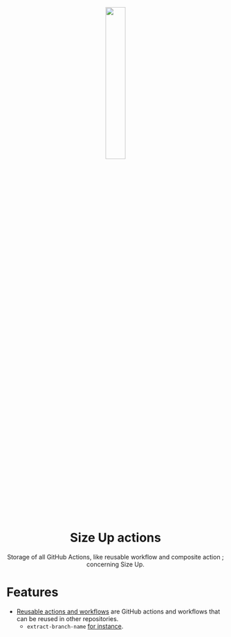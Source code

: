 <div align="center">

<img src="https://github.com/size-up/assets/blob/c85d23171eecec11c961710add890d04badbf4f5/logo/base/logo.png" style="width: 30%;" />

# Size Up actions

Storage of all GitHub Actions, like reusable workflow and composite action ; concerning Size Up.

</div>

# Features

- [Reusable actions and workflows](./.github/) are GitHub actions and workflows that can be reused in other repositories.
  - `extract-branch-name` [for instance](.github/actions/extract-branch-name/action.yaml).
